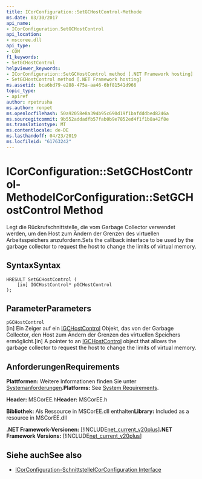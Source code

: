 ```yaml
---
title: ICorConfiguration::SetGCHostControl-Methode
ms.date: 03/30/2017
api_name:
- ICorConfiguration.SetGCHostControl
api_location:
- mscoree.dll
api_type:
- COM
f1_keywords:
- SetGCHostControl
helpviewer_keywords:
- ICorConfiguration::SetGCHostControl method [.NET Framework hosting]
- SetGCHostControl method [.NET Framework hosting]
ms.assetid: bca6bd79-e288-475a-aa46-6bf81541d966
topic_type:
- apiref
author: rpetrusha
ms.author: ronpet
ms.openlocfilehash: 50a92058e8a394b95c690d19f1bafdddbed8246a
ms.sourcegitcommit: 9b552addadfb57fab0b9e7852ed4f1f1b8a42f8e
ms.translationtype: MT
ms.contentlocale: de-DE
ms.lasthandoff: 04/23/2019
ms.locfileid: "61763242"
---
```

# <a name="icorconfigurationsetgchostcontrol-method"></a><span data-ttu-id="03c6a-102">ICorConfiguration::SetGCHostControl-Methode</span><span class="sxs-lookup"><span data-stu-id="03c6a-102">ICorConfiguration::SetGCHostControl Method</span></span>
<span data-ttu-id="03c6a-103">Legt die Rückrufschnittstelle, die vom Garbage Collector verwendet werden, um den Host zum Ändern der Grenzen des virtuellen Arbeitsspeichers anzufordern.</span><span class="sxs-lookup"><span data-stu-id="03c6a-103">Sets the callback interface to be used by the garbage collector to request the host to change the limits of virtual memory.</span></span>  
  
## <a name="syntax"></a><span data-ttu-id="03c6a-104">Syntax</span><span class="sxs-lookup"><span data-stu-id="03c6a-104">Syntax</span></span>  
  
```  
HRESULT SetGCHostControl (  
    [in] IGCHostControl* pGCHostControl  
);  
```  
  
## <a name="parameters"></a><span data-ttu-id="03c6a-105">Parameter</span><span class="sxs-lookup"><span data-stu-id="03c6a-105">Parameters</span></span>  
 `pGCHostControl`  
 <span data-ttu-id="03c6a-106">[in] Ein Zeiger auf ein [IGCHostControl](../../../../docs/framework/unmanaged-api/hosting/igchostcontrol-interface.md) Objekt, das von der Garbage Collector, den Host zum Ändern der Grenzen des virtuellen Speichers ermöglicht.</span><span class="sxs-lookup"><span data-stu-id="03c6a-106">[in] A pointer to an [IGCHostControl](../../../../docs/framework/unmanaged-api/hosting/igchostcontrol-interface.md) object that allows the garbage collector to request the host to change the limits of virtual memory.</span></span>  
  
## <a name="requirements"></a><span data-ttu-id="03c6a-107">Anforderungen</span><span class="sxs-lookup"><span data-stu-id="03c6a-107">Requirements</span></span>  
 <span data-ttu-id="03c6a-108">**Plattformen:** Weitere Informationen finden Sie unter [Systemanforderungen](../../../../docs/framework/get-started/system-requirements.md).</span><span class="sxs-lookup"><span data-stu-id="03c6a-108">**Platforms:** See [System Requirements](../../../../docs/framework/get-started/system-requirements.md).</span></span>  
  
 <span data-ttu-id="03c6a-109">**Header:** MSCorEE.h</span><span class="sxs-lookup"><span data-stu-id="03c6a-109">**Header:** MSCorEE.h</span></span>  
  
 <span data-ttu-id="03c6a-110">**Bibliothek:** Als Ressource in MSCorEE.dll enthalten</span><span class="sxs-lookup"><span data-stu-id="03c6a-110">**Library:** Included as a resource in MSCorEE.dll</span></span>  
  
 <span data-ttu-id="03c6a-111">**.NET Framework-Versionen:** [!INCLUDE[net_current_v20plus](../../../../includes/net-current-v20plus-md.md)]</span><span class="sxs-lookup"><span data-stu-id="03c6a-111">**.NET Framework Versions:** [!INCLUDE[net_current_v20plus](../../../../includes/net-current-v20plus-md.md)]</span></span>  
  
## <a name="see-also"></a><span data-ttu-id="03c6a-112">Siehe auch</span><span class="sxs-lookup"><span data-stu-id="03c6a-112">See also</span></span>

- [<span data-ttu-id="03c6a-113">ICorConfiguration-Schnittstelle</span><span class="sxs-lookup"><span data-stu-id="03c6a-113">ICorConfiguration Interface</span></span>](../../../../docs/framework/unmanaged-api/hosting/icorconfiguration-interface.md)
